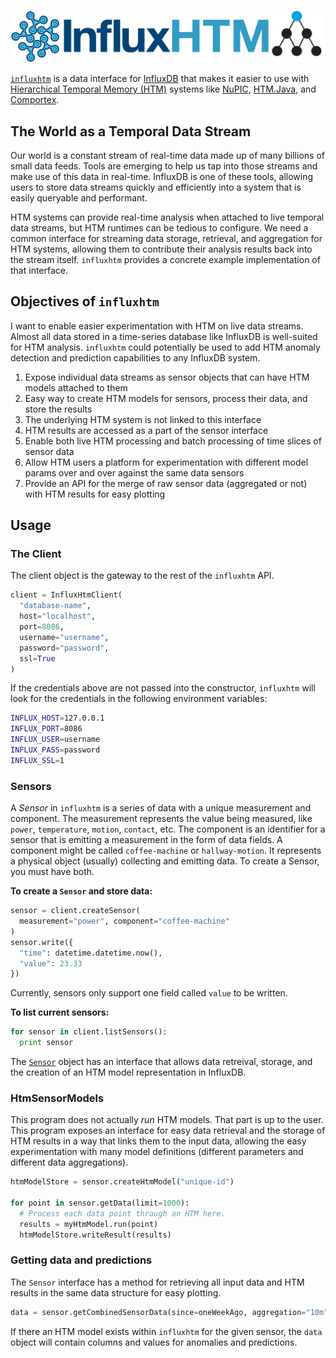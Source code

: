 ![Influx HTM Logo](img/influxhtm.png)

[`influxhtm`](https://github.com/rhyolight/influx.htm) is a data interface for [InfluxDB](https://influxdata.com/time-series-platform/influxdb/) that makes it easier to use with [Hierarchical Temporal Memory (HTM)](http://numenta.com/learn/principles-of-hierarchical-temporal-memory.html) systems like [NuPIC](https://github.com/numenta/nupic), [HTM.Java](https://github.com/numenta/htm.java), and [Comportex](https://github.com/nupic-community/comportex). 

## The World as a Temporal Data Stream

Our world is a constant stream of real-time data made up of many billions of small data feeds. Tools are emerging to help us tap into those streams and make use of this data in real-time. InfluxDB is one of these tools, allowing users to store data streams quickly and efficiently into a system that is easily queryable and performant. 

HTM systems can provide real-time analysis when attached to live temporal data streams, but HTM runtimes can be tedious to configure. We need a common interface for streaming data storage, retrieval, and aggregation for HTM systems, allowing them to contribute their analysis results back into the stream itself.  `influxhtm` provides a concrete example implementation of that interface. 

## Objectives of `influxhtm`

I want to enable easier experimentation with HTM on live data streams. Almost all data stored in a time-series database like InfluxDB is well-suited for HTM analysis. `influxhtm` could potentially be used to add HTM anomaly detection and prediction capabilities to any InfluxDB system.

1. Expose individual data streams as sensor objects that can have HTM models attached to them
1. Easy way to create HTM models for sensors, process their data, and store the results
1. The underlying HTM system is not linked to this interface
1. HTM results are accessed as a part of the sensor interface
1. Enable both live HTM processing and batch processing of time slices of sensor data
1. Allow HTM users a platform for experimentation with different model params over and over against the same data sensors
1. Provide an API for the merge of raw sensor data (aggregated or not) with HTM results for easy plotting


## Usage

### The Client

The client object is the gateway to the rest of the `influxhtm` API.

```python
client = InfluxHtmClient(
  "database-name",
  host="localhost",
  port=8086,
  username="username",
  password="password",
  ssl=True
)
```

If the credentials above are not passed into the constructor, `influxhtm` will look for the credentials in the following environment variables:

```sh
INFLUX_HOST=127.0.0.1
INFLUX_PORT=8086
INFLUX_USER=username
INFLUX_PASS=password
INFLUX_SSL=1
```

### Sensors

A *Sensor* in `influxhtm` is a series of data with a unique measurement and component. The measurement represents the value being measured, like `power`, `temperature`, `motion`, `contact`, etc. The component is an identifier for a sensor that is emitting a measurement in the form of data fields. A component might be called `coffee-machine` or `hallway-motion`. It represents a physical object (usually) collecting and emitting data. To create a Sensor, you must have both.

**To create a `Sensor` and store data:**

```python
sensor = client.createSensor(
  measurement="power", component="coffee-machine"
)
sensor.write({
  "time": datetime.datetime.now(),
  "value": 23.33
})
```

Currently, sensors only support one field called `value` to be written.

**To list current sensors:**

```python
for sensor in client.listSensors():
  print sensor
```

The [`Sensor`](influxhtm/sensor.py) object has an interface that allows data retreival, storage, and the creation of an HTM model representation in InfluxDB.

### HtmSensorModels

This program does not actually *run* HTM models. That part is up to the user. This program exposes an interface for easy data retrieval and the storage of HTM results in a way that links them to the input data, allowing the easy experimentation with many model definitions (different parameters and different data aggregations).

```python
htmModelStore = sensor.createHtmModel("unique-id")

for point in sensor.getData(limit=1000):
  # Process each data point through an HTM here.
  results = myHtmModel.run(point)
  htmModelStore.writeResult(results)
```
### Getting data and predictions

The `Sensor` interface has a method for retrieving all input data and HTM results in the same data structure for easy plotting.

```python
data = sensor.getCombinedSensorData(since=oneWeekAgo, aggregation="10m")
```

If there an HTM model exists within `influxhtm` for the given sensor, the `data` object will contain columns and values for anomalies and predictions.

